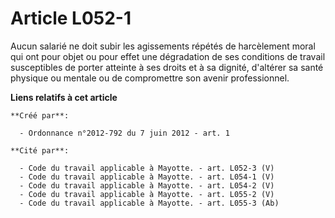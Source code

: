 # Article L052-1

Aucun salarié ne doit subir les agissements répétés de harcèlement moral qui ont pour objet ou pour effet une dégradation de
ses conditions de travail susceptibles de porter atteinte à ses droits et à sa dignité, d'altérer sa santé physique ou
mentale ou de compromettre son avenir professionnel.

**Liens relatifs à cet article**

	**Créé par**:

	  - Ordonnance n°2012-792 du 7 juin 2012 - art. 1

	**Cité par**:

	  - Code du travail applicable à Mayotte. - art. L052-3 (V)
	  - Code du travail applicable à Mayotte. - art. L054-1 (V)
	  - Code du travail applicable à Mayotte. - art. L054-2 (V)
	  - Code du travail applicable à Mayotte. - art. L055-2 (V)
	  - Code du travail applicable à Mayotte. - art. L055-3 (Ab)
